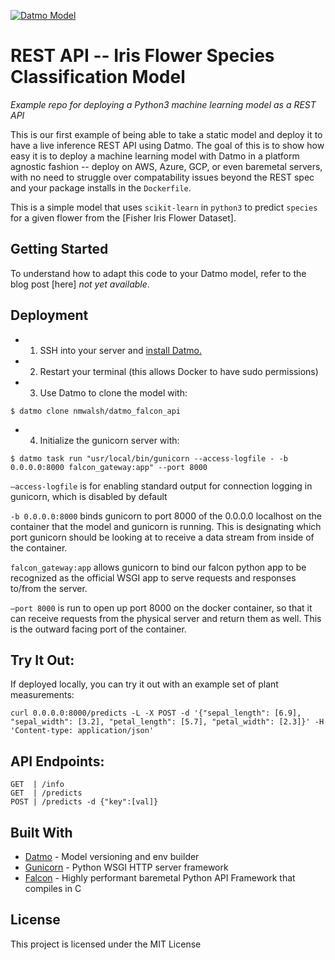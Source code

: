 [![Datmo Model](https://datmo.com/nmwalsh/datmo_falcon_api/badge.svg)](https://datmo.com/nmwalsh/datmo_falcon_api)


# REST API -- Iris Flower Species Classification Model
_Example repo for deploying a Python3 machine learning model as a REST API_

This is our first example of being able to take a static model and deploy it to have a live inference REST API using Datmo. 
The goal of this is to show how easy it is to deploy a machine learning model with Datmo in a platform agnostic fashion -- deploy on AWS, Azure, GCP, or even baremetal servers, with no need to struggle over compatability issues beyond the REST spec and your package installs in the `Dockerfile`.

This is a simple model that uses `scikit-learn` in `python3` to predict `species` for a given flower from the [Fisher Iris Flower Dataset].

## Getting Started

To understand how to adapt this code to your Datmo model, refer to the blog post [here] _not yet available_.

## Deployment

* 1. SSH into your server and [install Datmo.](https://datmo.com/get-started)
* 2. Restart your terminal (this allows Docker to have sudo permissions)
* 3.  Use Datmo to clone the model with:
```
$ datmo clone nmwalsh/datmo_falcon_api
```
* 4. Initialize the gunicorn server with:
```
$ datmo task run "usr/local/bin/gunicorn --access-logfile - -b 0.0.0.0:8000 falcon_gateway:app" --port 8000
```

`—access-logfile` is for enabling standard output for connection logging in gunicorn, which is disabled by default

`-b 0.0.0.0:8000` binds gunicorn to port 8000 of the 0.0.0.0 localhost on the container that the model and gunicorn is running. This is designating which port gunicorn should be looking at to receive a data stream from inside of the container.

`falcon_gateway:app` allows gunicorn to bind our falcon python app to be recognized as the official WSGI app to serve requests and responses to/from the server.

`—port 8000` is run to open up port 8000 on the docker container, so that it can receive requests from the physical server and return them as well. This is the outward facing port of the container.

## Try It Out:
If deployed locally, you can try it out with an example set of plant measurements:
```
curl 0.0.0.0:8000/predicts -L -X POST -d '{"sepal_length": [6.9], "sepal_width": [3.2], "petal_length": [5.7], "petal_width": [2.3]}' -H 'Content-type: application/json' 
```
## API Endpoints:
```
GET  | /info
GET  | /predicts
POST | /predicts -d {"key":[val]}
```
## Built With

* [Datmo](https://datmo.com) - Model versioning and env builder
* [Gunicorn](http://gunicorn.org/) - Python WSGI HTTP server framework
* [Falcon](http://falcon.readthedocs.io/en/stable/) - Highly performant baremetal Python API Framework that compiles in C


## License

This project is licensed under the MIT License
